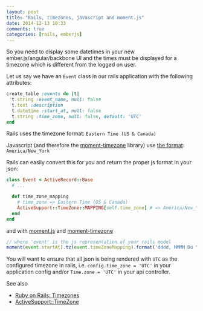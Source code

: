 ```yaml
---
layout: post
title: "Rails, timezones, javascript and moment.js"
date: 2014-12-13 10:33
comments: true
categories: [rails, emberjs]
---
```


So you need to display some datetimes in your new ember.js/angular/backbone UI and the times must be displayed for a timezone which is different from the logged on user.

Let us say we have an `Event` class in our rails application with the following attributes:

```ruby
create_table :events do |t|
  t.string :event_name, null: false
  t.text :description
  t.datetime :start_at, null: false
  t.string :time_zone, null: false, default: 'UTC'
end
```

Rails uses the timezone format: `Eastern Time (US & Canada)`

Javascript (and therefore the [moment-timezone](http://momentjs.com/timezone/) library) use [the format](http://en.wikipedia.org/wiki/Tz_database): `America/New_York`

Rails can easily convert this for you and return the proper js format in your json:

```ruby
class Event < ActiveRecord::Base
  # ...

  def time_zone_mapping
    # time_zone => Eastern Time (US & Canada)
    ActiveSupport::TimeZone::MAPPING[self.time_zone] # => America/New_York
  end
end
```

and with [moment.js](http://momentjs.com/) and [moment-timezone](http://momentjs.com/timezone/)

```javascript
// where 'event' is the js representation of your rails model
moment(event.startAt).tz(event.timeZoneMapping).format('dddd, MMMM Do YYYY h:mm a z');
```

You will want to ensure that all json is being rendered with `UTC` as the configured timezone in rails,
i.e. `config.time_zone = 'UTC'` in your application config and/or `Time.zone = 'UTC'` in your api controller.

See also

* [Ruby on Rails: Timezones](/blog/2013/11/15/working-with-timezones-and-ruby-on-rails/)
* [ActiveSupport::TimeZone](http://api.rubyonrails.org/classes/ActiveSupport/TimeZone.html)
